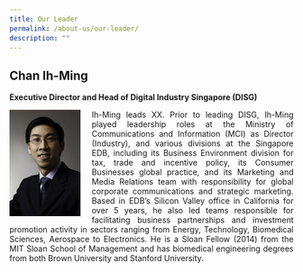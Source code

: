 ```yaml
---
title: Our Leader
permalink: /about-us/our-leader/
description: ""
---
```

## Chan Ih-Ming
**Executive Director and Head of Digital Industry Singapore (DISG)**
<div class="image left">
<img align="left" style="max-width: 25%; padding-right: 20px" alt="IM_photo" src="/images/ih-ming.jpg">
</div>

<div class="text right">
<p align="justify">Ih-Ming leads XX. Prior to leading DISG, Ih-Ming played leadership roles at the Ministry of Communications and Information (MCI) as Director (Industry), and various divisions at the Singapore EDB, including its Business Environment division for tax, trade and incentive policy, its Consumer Businesses global practice, and its Marketing and Media Relations team with responsibility for global corporate communications and strategic marketing.  Based in EDB’s Silicon Valley office in California for over 5 years, he also led teams responsible for facilitating business partnerships and investment promotion activity in sectors ranging from Energy, Technology, Biomedical Sciences, Aerospace to Electronics. He is a Sloan Fellow (2014) from the MIT Sloan School of Management and has biomedical engineering degrees from both Brown University and Stanford University. </p>
</div>